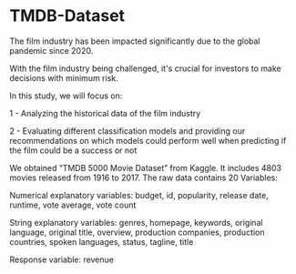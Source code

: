 # TMDB-Dataset

The film industry has been impacted significantly due to the global pandemic since 2020.

With the film industry being challenged, it's crucial for investors to make decisions with minimum risk.

In this study, we will focus on:

1 - Analyzing the historical data of the film industry 

2 - Evaluating different classification models and providing our recommendations on which models could perform well when predicting if the film could be a success or not

We obtained “TMDB 5000 Movie Dataset” from Kaggle.
It includes 4803 movies released from 1916 to 2017.
The raw data contains 20 Variables: 

Numerical explanatory variables: budget, id, popularity, release date, runtime, vote average, vote count

String explanatory variables: genres, homepage, keywords, original language, original title, overview, production companies, production countries, spoken languages, status, tagline, title

Response variable: revenue
